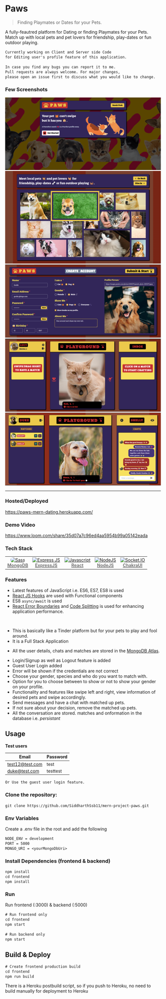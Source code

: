# Paws
> Finding Playmates or Dates for your Pets.

A fully-feautred platform for Dating or finding Playmates for your Pets.
Match up with local pets and pet lovers for friendship, play-dates or fun
outdoor playing.
```
Currently working on Client and Server side Code 
for Editing user's profile feature of this application.

In case you find any bugs you can report it to me.
Pull requests are always welcome. For major changes, 
please open an issue first to discuss what you would like to change.
```
### Few Screenshots

![Home](/screenshots/1.png "Home")
![Gallery](/screenshots/2.png "Gallery")
![Register](/screenshots/3.png "Register")
![Dashboard](/screenshots/5.png "Dashboard")
![Dashboard](/screenshots/6.png "Dashboard")

<hr>

### Hosted/Deployed

https://paws-mern-dating.herokuapp.com/


### Demo Video

https://www.loom.com/share/35d07a7c96ed4aa5954b99a05142eada

### Tech Stack

<table width="1000">
	<tr>
		<td align="center"><a href="https://www.mongodb.com/"><img src="https://cdn.worldvectorlogo.com/logos/mongodb-icon-1.svg" width="80px;" height="75px;" style="border-radius: 8px;" alt="Sass"/><br /><b><font color="#777">MongoDB</font></b></a></td>
        <td align="center"><a href="https://www.apollographql.com/"><img src="https://cdn.worldvectorlogo.com/logos/express-109.svg" width="75px;"  alt="Express JS"/><br /><b><font color="#777">ExpressJS</font></b></a></td>
        <td align="center"><a href="https://reactjs.org/"><img src="https://cdn.worldvectorlogo.com/logos/react-2.svg" width="110px;" height="75px;" alt="Javascript"/><br /><b><font color="#777">React</font></b></a></td>
        <td align="center"><a href="https://nodejs.org/en/"><img src="https://upload.wikimedia.org/wikipedia/commons/d/d9/Node.js_logo.svg" width="75px;" height="75px;" alt="NodeJS"/><br /><b><font color="#777">NodeJS</font></b></a></td>
		<td align="center"><a href="https://chakra-ui.com/"><img src="https://avatars.githubusercontent.com/u/54212428?s=280&v=4" width="75px;" height="75px;" alt="Socket.IO"/><br /><b><font color="#777">ChakraUI</font></b></a></td>
	</tr>	
</table>

### Features

- Latest features of JavaScript i.e. ES6, ES7, ES8 is used
- [React JS Hooks](https://reactjs.org/docs/hooks-intro.html) are used with Functional components
- ES8 `async/await` is used
- [React Error Boundaries](https://reactjs.org/docs/error-boundaries.html) and [Code Splitting](https://reactjs.org/docs/code-splitting.html) is used for enhancing application performance.
<br/>

<ul>
 <li> This is basically like a Tinder platform but for your pets to play and fool around. </li>
 <li> It is a Full Stack Application </li>
</ul>

- All the user details, chats and matches are stored in the [MongoDB Atlas](https://www.mongodb.com/cloud/atlas).

<ul>
 <li>Login/Signup as well as Logout feature is added </li>
 <li>Guest User Login added</li>
 <li>Error will be shown if the credentials are not correct</li>

 <li> Choose your gender, species and who do you want to match with. </li>
 <li> Option for you to choose between to show or not to show your gender on your profile. </li>
 <li> Functionality and features like swipe left and right, view information of desired pets and swipe accordingly. </li>   
 <li> Send messages and have a chat with matched up pets. </li>
 <li> If not sure about your decision, remove the matched up pets. </li>
 <li> All the conversation are stored. matches and onformation in the database i.e. <i>persistant</i>
 
</ul>


## Usage

**Test users**

| Email | Password  |
| -------- | --------- |
| test12@test.com | test |
| duke@test.com | testtest |

``` Or Use the guest user login feature.  ```

### Clone the repository:
```
git clone https://github.com/SiddharthSsb11/mern-project-paws.git
```

### Env Variables

Create a .env file in the root and add the following

```
NODE_ENV = development
PORT = 5000
MONGO_URI = <yourMongoDbUri>
```

### Install Dependencies (frontend & backend)

```
npm install
cd frontend
npm install
```

### Run
Run frontend (:3000) & backend (:5000)
```
# Run frontend only
cd frontend
npm start 

# Run backend only
npm start
```

## Build & Deploy

```
# Create frontend production build
cd frontend
npm run build
```

There is a Heroku postbuild script, so if you push to Heroku, no need to build manually for deployment to Heroku